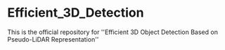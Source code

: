 # Efficient_3D_Detection


This is the official repository for ''Efficient 3D Object Detection Based on Pseudo-LiDAR Representation''
